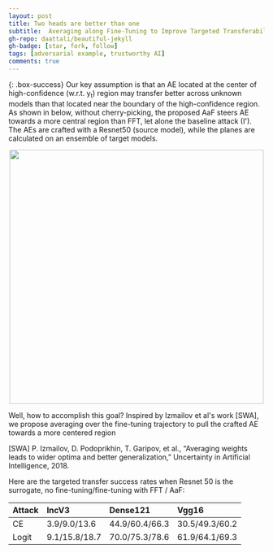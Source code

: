 ```yaml
---
layout: post
title: Two heads are better than one
subtitle:  Averaging along Fine-Tuning to Improve Targeted Transferability
gh-repo: daattali/beautiful-jekyll
gh-badge: [star, fork, follow]
tags: [adversarial example, trustworthy AI]
comments: true
---
```


{: .box-success}
Our key assumption is that an AE located at the center of high-confidence (w.r.t. y<sub>t</sub>) region may transfer better across unknown models than that located near the boundary of the high-confidence region. As shown in below, without cherry-picking, the proposed AaF steers AE towards a more central region than FFT, let alone the baseline attack (I'). The AEs are crafted with a Resnet50 (source model), while the planes are calculated on an ensemble of target models.

<div align=center>
  <img src="../../figs/2025ICASSP_919_08.png" width="500">
</div>

Well, how to accomplish this goal? Inspired by Izmailov et al's work [SWA], we propose averaging over the fine-tuning trajectory to pull the crafted AE towards a more centered region

[SWA] P. Izmailov, D. Podoprikhin, T. Garipov, et al., “Averaging weights leads to wider optima and better generalization,” Uncertainty in Artificial Intelligence, 2018.

Here are the targeted transfer success rates when Resnet 50 is the surrogate, no fine-tuning/fine-tuning with FFT / AaF:

| Attack |  IncV3  | Dense121 | Vgg16 |
| :------| :-------- |:------- | :-------- |
| CE   | 3.9/9.0/13.6 | 44.9/60.4/66.3 | 30.5/49.3/60.2 |
| Logit| 9.1/15.8/18.7 | 70.0/75.3/78.6 | 61.9/64.1/69.3 |
